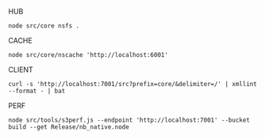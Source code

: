 HUB

```shell
node src/core nsfs .
```

CACHE

```shell
node src/core/nscache 'http://localhost:6001'
```

CLIENT

```shell
curl -s 'http://localhost:7001/src?prefix=core/&delimiter=/' | xmllint --format - | bat
```

PERF

```shell
node src/tools/s3perf.js --endpoint 'http://localhost:7001' --bucket build --get Release/nb_native.node
```

